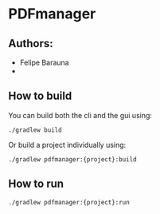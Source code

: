 # PDFmanager
## Authors:
  - Felipe Barauna
  -

## How to build
You can build both the cli and the gui using:
```
./gradlew build
```

Or build a project individually using:
```
./gradlew pdfmanager:{project}:build
```

## How to run 
```
./gradlew pdfmanager:{project}:run
```